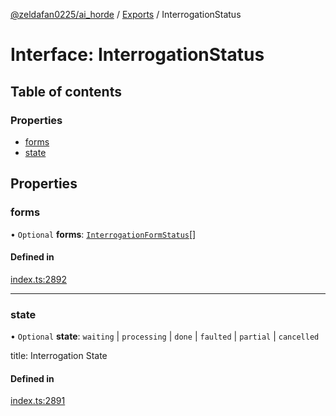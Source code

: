 [@zeldafan0225/ai_horde](../README.md) / [Exports](../modules.md) / InterrogationStatus

# Interface: InterrogationStatus

## Table of contents

### Properties

- [forms](InterrogationStatus.md#forms)
- [state](InterrogationStatus.md#state)

## Properties

### forms

• `Optional` **forms**: [`InterrogationFormStatus`](InterrogationFormStatus.md)[]

#### Defined in

[index.ts:2892](https://github.com/ZeldaFan0225/ai_horde/blob/79ac96e/index.ts#L2892)

___

### state

• `Optional` **state**: `waiting` \| `processing` \| `done` \| `faulted` \| `partial` \| `cancelled`

title: Interrogation State

#### Defined in

[index.ts:2891](https://github.com/ZeldaFan0225/ai_horde/blob/79ac96e/index.ts#L2891)
